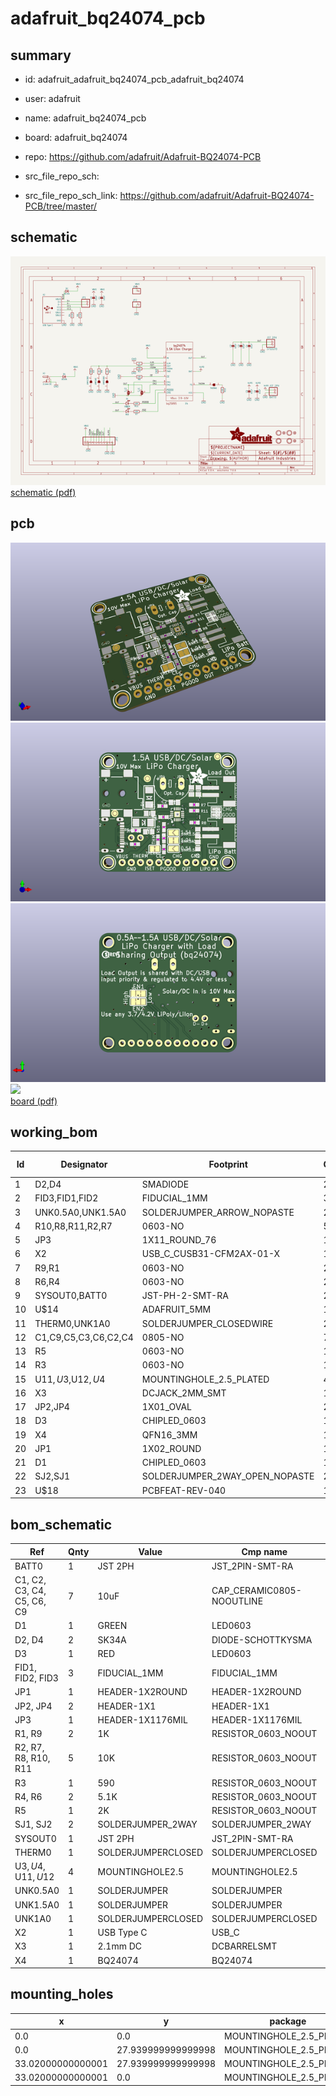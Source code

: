 # adafruit_bq24074_pcb
 
## summary 
* id: adafruit_adafruit_bq24074_pcb_adafruit_bq24074
* user: adafruit
* name: adafruit_bq24074_pcb
* board: adafruit_bq24074
* repo: https://github.com/adafruit/Adafruit-BQ24074-PCB



* src_file_repo_sch: 
* src_file_repo_sch_link: https://github.com/adafruit/Adafruit-BQ24074-PCB/tree/master/

## schematic  
![](working_schematic_600.png)  
[schematic (pdf)](working_schematic.pdf)  

## pcb  
![](working_3d_600.png) 
![](working_3d_front_600.png)  
![](working_3d_back_600.png)  
![](working_600.png)  
[board (pdf)](working.pdf)  

## working_bom
| Id | Designator | Footprint | Quantity | Designation | Supplier and ref |  | None | 
| --- | --- | --- | --- | --- | --- | --- | --- | 
| 1 | D2,D4 | SMADIODE | 2 | SK34A |  |  | [''] | 
| 2 | FID3,FID1,FID2 | FIDUCIAL_1MM | 3 | FIDUCIAL_1MM |  |  | [''] | 
| 3 | UNK0.5A0,UNK1.5A0 | SOLDERJUMPER_ARROW_NOPASTE | 2 |  |  |  | [''] | 
| 4 | R10,R8,R11,R2,R7 | 0603-NO | 5 | 10K |  |  | [''] | 
| 5 | JP3 | 1X11_ROUND_76 | 1 |  |  |  | [''] | 
| 6 | X2 | USB_C_CUSB31-CFM2AX-01-X | 1 | USB Type C |  |  | [''] | 
| 7 | R9,R1 | 0603-NO | 2 | 1K |  |  | [''] | 
| 8 | R6,R4 | 0603-NO | 2 | 5.1K |  |  | [''] | 
| 9 | SYSOUT0,BATT0 | JST-PH-2-SMT-RA | 2 | JST 2PH |  |  | [''] | 
| 10 | U$14 | ADAFRUIT_5MM | 1 |  |  |  | [''] | 
| 11 | THERM0,UNK1A0 | SOLDERJUMPER_CLOSEDWIRE | 2 |  |  |  | [''] | 
| 12 | C1,C9,C5,C3,C6,C2,C4 | 0805-NO | 7 | 10uF |  |  | [''] | 
| 13 | R5 | 0603-NO | 1 | 2K |  |  | [''] | 
| 14 | R3 | 0603-NO | 1 | 590 |  |  | [''] | 
| 15 | U$11,U$3,U$12,U$4 | MOUNTINGHOLE_2.5_PLATED | 4 | MOUNTINGHOLE2.5 |  |  | [''] | 
| 16 | X3 | DCJACK_2MM_SMT | 1 | 2.1mm DC |  |  | [''] | 
| 17 | JP2,JP4 | 1X01_OVAL | 2 |  |  |  | [''] | 
| 18 | D3 | CHIPLED_0603 | 1 | RED |  |  | [''] | 
| 19 | X4 | QFN16_3MM | 1 | BQ24074 |  |  | [''] | 
| 20 | JP1 | 1X02_ROUND | 1 |  |  |  | [''] | 
| 21 | D1 | CHIPLED_0603 | 1 | GREEN |  |  | [''] | 
| 22 | SJ2,SJ1 | SOLDERJUMPER_2WAY_OPEN_NOPASTE | 2 |  |  |  | [''] | 
| 23 | U$18 | PCBFEAT-REV-040 | 1 |  |  |  | [''] | 


## bom_schematic
| Ref | Qnty | Value | Cmp name | Footprint | Description | Vendor | DNP | 
| --- | --- | --- | --- | --- | --- | --- | --- | 
| BATT0 | 1 | JST 2PH | JST_2PIN-SMT-RA | working:JST-PH-2-SMT-RA |  |  |  | 
| C1, C2, C3, C4, C5, C6, C9 | 7 | 10uF | CAP_CERAMIC0805-NOOUTLINE | working:0805-NO |  |  |  | 
| D1 | 1 | GREEN | LED0603 | working:CHIPLED_0603 |  |  |  | 
| D2, D4 | 2 | SK34A | DIODE-SCHOTTKYSMA | working:SMADIODE |  |  |  | 
| D3 | 1 | RED | LED0603 | working:CHIPLED_0603 |  |  |  | 
| FID1, FID2, FID3 | 3 | FIDUCIAL_1MM | FIDUCIAL_1MM | working:FIDUCIAL_1MM |  |  |  | 
| JP1 | 1 | HEADER-1X2ROUND | HEADER-1X2ROUND | working:1X02_ROUND |  |  |  | 
| JP2, JP4 | 2 | HEADER-1X1 | HEADER-1X1 | working:1X01_OVAL |  |  |  | 
| JP3 | 1 | HEADER-1X1176MIL | HEADER-1X1176MIL | working:1X11_ROUND_76 |  |  |  | 
| R1, R9 | 2 | 1K | RESISTOR_0603_NOOUT | working:0603-NO |  |  |  | 
| R2, R7, R8, R10, R11 | 5 | 10K | RESISTOR_0603_NOOUT | working:0603-NO |  |  |  | 
| R3 | 1 | 590 | RESISTOR_0603_NOOUT | working:0603-NO |  |  |  | 
| R4, R6 | 2 | 5.1K | RESISTOR_0603_NOOUT | working:0603-NO |  |  |  | 
| R5 | 1 | 2K | RESISTOR_0603_NOOUT | working:0603-NO |  |  |  | 
| SJ1, SJ2 | 2 | SOLDERJUMPER_2WAY | SOLDERJUMPER_2WAY | working:SOLDERJUMPER_2WAY_OPEN_NOPASTE |  |  |  | 
| SYSOUT0 | 1 | JST 2PH | JST_2PIN-SMT-RA | working:JST-PH-2-SMT-RA |  |  |  | 
| THERM0 | 1 | SOLDERJUMPERCLOSED | SOLDERJUMPERCLOSED | working:SOLDERJUMPER_CLOSEDWIRE |  |  |  | 
| U$3, U$4, U$11, U$12 | 4 | MOUNTINGHOLE2.5 | MOUNTINGHOLE2.5 | working:MOUNTINGHOLE_2.5_PLATED |  |  |  | 
| UNK0.5A0 | 1 | SOLDERJUMPER | SOLDERJUMPER | working:SOLDERJUMPER_ARROW_NOPASTE |  |  |  | 
| UNK1.5A0 | 1 | SOLDERJUMPER | SOLDERJUMPER | working:SOLDERJUMPER_ARROW_NOPASTE |  |  |  | 
| UNK1A0 | 1 | SOLDERJUMPERCLOSED | SOLDERJUMPERCLOSED | working:SOLDERJUMPER_CLOSEDWIRE |  |  |  | 
| X2 | 1 | USB Type C | USB_C | working:USB_C_CUSB31-CFM2AX-01-X |  |  |  | 
| X3 | 1 | 2.1mm DC | DCBARRELSMT | working:DCJACK_2MM_SMT |  |  |  | 
| X4 | 1 | BQ24074 | BQ24074 | working:QFN16_3MM |  |  |  | 


## mounting_holes
| x | y | package | value | ref | size | 
| --- | --- | --- | --- | --- | --- | 
| 0.0 | 0.0 | MOUNTINGHOLE_2.5_PLATED | MOUNTINGHOLE2.5 | U$3 | m3 | 
| 0.0 | 27.939999999999998 | MOUNTINGHOLE_2.5_PLATED | MOUNTINGHOLE2.5 | U$4 | m3 | 
| 33.02000000000001 | 27.939999999999998 | MOUNTINGHOLE_2.5_PLATED | MOUNTINGHOLE2.5 | U$11 | m3 | 
| 33.02000000000001 | 0.0 | MOUNTINGHOLE_2.5_PLATED | MOUNTINGHOLE2.5 | U$12 | m3 | 


